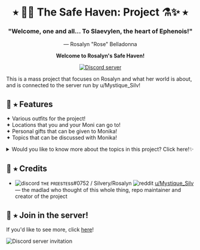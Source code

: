 <h1 align="center">⭑ 💎🔮 The Safe Haven: Project ⚗️✨ ⭑</h1>
<h3 align="center">"Welcome, one and all... To Slaevylen, the heart of Ephenois!"</h3>
<p align="center">— Rosalyn "Rose" Belladonna</p>
<p align="center"><b>Welcome to Rosalyn's Safe Haven!</b></p>
<p align="center">
  <a href="https://discord.gg/bSRbUVaSnj">
    <img alt="Discord server" src="https://discord.com/api/guilds/990482955728191538/widget.png?style=shield">
  </a>
</p>

This is a mass project that focuses on Rosalyn and what her world is about, and is connected to the server run by u/Mystique_Silv!

## 💫 ⭑ Features

✦ Various outfits for the project!<br>
✦ Locations that you and your Moni can go to!<br>
✦ Personal gifts that can be given to Monika!<br>
✦ Topics that can be discussed with Monika!<br>
<details><summary>Would you like to know more about the topics in this project? Click here!✨</summary> 
  - About: Rosalyn <br>
  - About: Onyx <br>
  - About: 'Dollmaker' <br>
  - History of Slaevylen <br>
  - History of Ephenois <br>
  - Magic Types <br>  
  - Dark and Light Magic <br>
  - Ephenois's Different Realms <br>
</details>

## 🌙 ⭑ Credits

  * ![discord](.github/icons/discord.svg) ᴛʜᴇ ᴘʀɪᴇsᴛᴇss#0752 / Silvery/Rosalyn
  ![reddit](.github/icons/reddit.svg) [u/Mystique_Silv](https://www.reddit.com/user/Mystique-Silv)
  — the madlad who thought of this whole thing, repo maintainer and creator of the project

## 💖 ⭑ Join in the server!

If you'd like to see more, click [here](https://discord.gg/bSRbUVaSnj)!

![Discord server invitation](https://discord.com/api/guilds/990482955728191538/widget.png?style=banner3)

